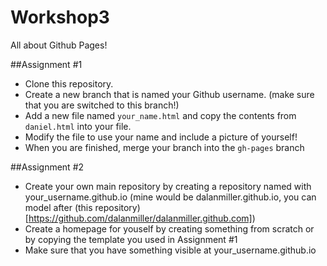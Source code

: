 Workshop3
=========

All about Github Pages!

##Assignment #1 

* Clone this repository. 
* Create a new branch that is named your Github username. (make sure that you are switched to this branch!)
* Add a new file named `your_name.html` and copy the contents from `daniel.html` into your file. 
* Modify the file to use your name and include a picture of yourself! 
* When you are finished, merge your branch into the `gh-pages` branch

##Assignment #2

* Create your own main repository by creating a repository named with your_username.github.io (mine would be dalanmiller.github.io, you can model after (this repository)[https://github.com/dalanmiller/dalanmiller.github.com])
* Create a homepage for youself by creating something from scratch or by copying the template you used in Assignment #1
* Make sure that you have something visible at your_username.github.io 
